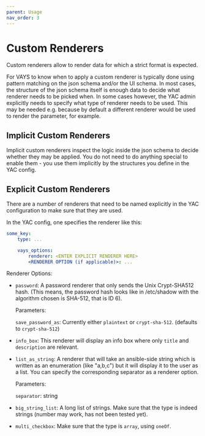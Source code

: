 ```yaml
---
parent: Usage
nav_order: 3
---
```


# Custom Renderers
Custom renderers allow to render data for which a strict format is expected.


For VAYS to know when to apply a custom renderer is typically done using pattern matching on the json schema and/or the UI schema.
In most cases, the structure of the json schema itself is enough data to decide what renderer needs to be picked when. In some cases however, the YAC admin explicitly needs to specify what type of renderer needs to be used. This may be needed e.g. because by default a different renderer would be used to render the parameter, for example.



## Implicit Custom Renderers

Implicit custom renderers inspect the logic inside the json schema to decide whether they may be applied. You do not need to do anything special to enable them - you use them implicitly by the structures you define in the YAC config.


## Explicit Custom Renderers

There are a number of renderers that need to be named explicitly in the YAC configuration to make sure that they are used.


In the YAC config, one specifies the renderer like this:

```yaml
some_key:
    type: ...

    vays_options:
        renderer: <ENTER EXPLICIT RENDERER HERE>
        <RENDERER OPTION (if applicable)>: ...
```


Renderer Options:
- `password`:           A password renderer that only sends the Unix Crypt-SHA512 hash. (This means, the password hash looks
                        like in /etc/shadow
                        with the algorithm chosen is SHA-512, that is ID 6).

    Parameters:
                        
    `save_password_as`: Currently either `plaintext` or `crypt-sha-512`. (defaults to `crypt-sha-512`)

- `info_box`:           This renderer will display an info box where only `title` and `description` are relevant.

- `list_as_string`:     A renderer that will take an ansible-side string which is written as an enumeration (like "a,b,c") 
                        but it will display it to the user as a list. You can specify the corresponding separator as a renderer option.

    Parameters:

    `separator`:        string

- `big_string_list`:    A long list of strings. Make sure that the type is indeed strings (number may work, 
                        has not been tested yet).

- `multi_checkbox`:     Make sure that the type is `array`, using `oneOf`.
